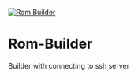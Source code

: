 [![Rom Builder](https://github.com/NFS86/Rom-Builder/actions/workflows/build_rom.yml/badge.svg?branch=master)](https://github.com/NFS86/Rom-Builder/actions/workflows/build_rom.yml)

# Rom-Builder

Builder with connecting to ssh server